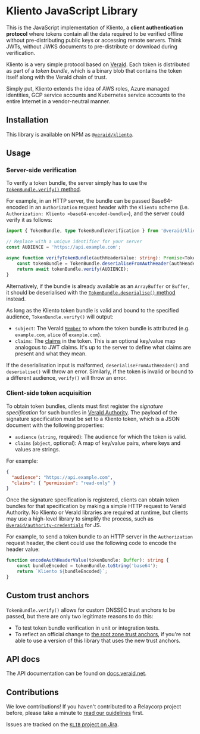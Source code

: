 # Kliento JavaScript Library

This is the JavaScript implementation of Kliento, a **client authentication protocol** where tokens contain all the data required to be verified offline without pre-distributing public keys or accessing remote servers. Think JWTs, without JWKS documents to pre-distribute or download during verification.

Kliento is a very simple protocol based on [VeraId](https://veraid.net/). Each token is distributed as part of a _token bundle_, which is a binary blob that contains the token itself along with the VeraId chain of trust.

Simply put, Kliento extends the idea of AWS roles, Azure managed identities, GCP service accounts and Kubernetes service accounts to the entire Internet in a vendor-neutral manner.

## Installation

This library is available on NPM as [`@veraid/kliento`](https://www.npmjs.com/package/@veraid/kliento).

## Usage

### Server-side verification

To verify a token bundle, the server simply has to use the [`TokenBundle.verify()` method](https://docs.veraid.net/kliento-js/classes/TokenBundle.html#verify).

For example, in an HTTP server, the bundle can be passed Base64-encoded in an `Authorization` request header with the `Kliento` scheme (i.e. `Authorization: Kliento <base64-encoded-bundle>`), and the server could verify it as follows:

```typescript
import { TokenBundle, type TokenBundleVerification } from '@veraid/kliento';

// Replace with a unique identifier for your server
const AUDIENCE = 'https://api.example.com';

async function verifyTokenBundle(authHeaderValue: string): Promise<TokenBundleVerification> {
    const tokenBundle = TokenBundle.deserialiseFromAuthHeader(authHeaderValue);
    return await tokenBundle.verify(AUDIENCE);
}
```

Alternatively, if the bundle is already available as an `ArrayBuffer` or `Buffer`, it should be deserialised with the [`TokenBundle.deserialise()` method](https://docs.veraid.net/kliento-js/classes/TokenBundle.html#deserialise) instead.

As long as the Kliento token bundle is valid and bound to the specified audience, `TokenBundle.verify()` will output:

- `subject`: The VeraId [`Member`](https://docs.relaycorp.tech/veraid-js/interfaces/Member.html) to whom the token bundle is attributed (e.g. `example.com`, `alice` of `example.com`).
- `claims`: The [claims](https://docs.veraid.net/kliento-js/types/ClaimSet.html) in the token. This is an optional key/value map analogous to JWT claims. It's up to the server to define what claims are present and what they mean.

If the deserialisation input is malformed, `deserialiseFromAuthHeader()` and `deserialise()` will throw an error. Similarly, if the token is invalid or bound to a different audience, `verify()` will throw an error.

### Client-side token acquisition

To obtain token bundles, clients must first register the _signature specification_ for such bundles in [VeraId Authority](https://docs.relaycorp.tech/veraid-authority/). The payload of the signature specification must be set to a Kliento token, which is a JSON document with the following properties:

- `audience` (`string`, required): The audience for which the token is valid.
- `claims` (`object`, optional): A map of key/value pairs, where keys and values are strings.

For example:

```json
{
  "audience": "https://api.example.com",
  "claims": { "permission": "read-only" }
}
```

Once the signature specification is registered, clients can obtain token bundles for that specification by making a simple HTTP request to VeraId Authority. No Kliento or VeraId libraries are required at runtime, but clients may use a high-level library to simplify the process, such as [`@veraid/authority-credentials`](https://github.com/CheVeraId/authority-credentials-js) for JS.

For example, to send a token bundle to an HTTP server in the `Authorization` request header, the client could use the following code to encode the header value:

```typescript
function encodeAuthHeaderValue(tokenBundle: Buffer): string {
    const bundleEncoded = tokenBundle.toString('base64');
    return `Kliento ${bundleEncoded}`;
}
```

## Custom trust anchors

`TokenBundle.verify()` allows for custom DNSSEC trust anchors to be passed, but there are only two legitimate reasons to do this:

- To test token bundle verification in unit or integration tests.
- To reflect an official change to [the root zone trust anchors](https://www.iana.org/dnssec/files), if you're not able to use a version of this library that uses the new trust anchors.

## API docs

The API documentation can be found on [docs.veraid.net](https://docs.veraid.net/kliento-js/).

## Contributions

We love contributions! If you haven't contributed to a Relaycorp project before, please take a minute to [read our guidelines](https://github.com/relaycorp/.github/blob/master/CONTRIBUTING.md) first.

Issues are tracked on the [`KLIB` project on Jira](https://relaycorp.atlassian.net/browse/KLIB).
